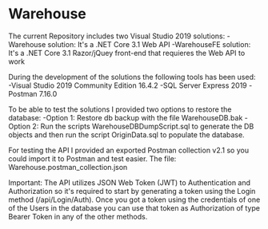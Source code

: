 # Warehouse
The current Repository includes two Visual Studio 2019 solutions:
  -Warehouse solution: It's a .NET Core 3.1 Web API
  -WarehouseFE solution: It's a .NET Core 3.1 Razor/jQuey front-end that requieres the Web API to work

During the development of the solutions the following tools has been used:
  -Visual Studio 2019 Community Edition 16.4.2
  -SQL Server Express 2019
  -Postman 7.16.0
  
To be able to test the solutions I provided two options to restore the database: 
  -Option 1: Restore db backup with the file WarehouseDB.bak
  -Option 2: Run the scripts WarehouseDBDumpScript.sql to generate the DB objects and then run the script OriginData.sql to populate the database.
  
For testing the API I provided an exported Postman collection v2.1 so you could import it to Postman and test easier. The file: Warehouse.postman_collection.json

Important: The API utilizes JSON Web Token (JWT) to Authentication and Authorization so it's required to start by generating a token using the Login method (/api/Login/Auth). Once you got a token using the credentials of one of the Users in the database you can use that token as Authorization of type Bearer Token in any of the other methods.

